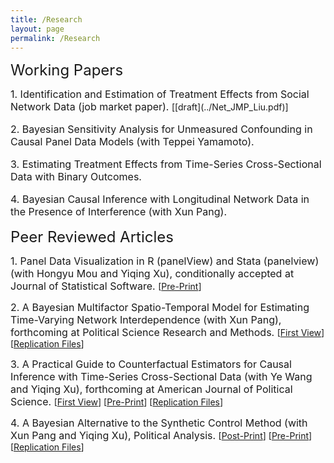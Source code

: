 ```yaml
---
title: /Research
layout: page
permalink: /Research
---
```



<font size="5">
Working Papers
</font> 

<p>
<font size="3">
1. Identification and Estimation of Treatment Effects from Social Network Data (job market paper).
</font> [[draft](../Net_JMP_Liu.pdf)]
</p>
  
<font size="3">
<p>
2. Bayesian Sensitivity Analysis for Unmeasured Confounding in Causal Panel Data Models (with Teppei Yamamoto).
</p>
</font>  

<font size="3">
<p>
3. Estimating Treatment Effects from Time-Series Cross-Sectional Data with Binary Outcomes.
</p>
</font>  

<font size="3">
<p>
4. Bayesian Causal Inference with Longitudinal Network Data in the Presence of Interference (with Xun Pang).
</p>
</font>  


<font size="5">
Peer Reviewed Articles
</font> 


<p>
<font size="3">
1. Panel Data Visualization in R (panelView) and Stata (panelview) (with Hongyu Mou and Yiqing Xu), conditionally accepted at Journal of Statistical Software.
</font> [<a href="https://papers.ssrn.com/sol3/papers.cfm?abstract_id=4202154">Pre-Print</a>] 
</p>

<p>
<font size="3">
2. A Bayesian Multifactor Spatio-Temporal Model for Estimating Time-Varying Network Interdependence (with Xun Pang), forthcoming at Political Science Research and Methods.
</font> [<a href="https://www.cambridge.org/core/journals/political-science-research-and-methods/article/abs/bayesian-multifactor-spatiotemporal-model-for-estimating-timevarying-network-interdependence/4BA3382FCC76830D7918E51678DDC1DE">First View</a>] [<a href="https://dataverse.harvard.edu/dataset.xhtml?persistentId=doi:10.7910/DVN/B5RVWB">Replication Files</a>]
</p>

<p>
<font size="3">
3. A Practical Guide to Counterfactual Estimators for Causal Inference with Time-Series Cross-Sectional Data (with Ye Wang and Yiqing Xu), forthcoming at American Journal of Political Science.
</font> [<a href="https://onlinelibrary.wiley.com/doi/full/10.1111/ajps.12723">First View</a>] [<a href="https://papers.ssrn.com/sol3/papers.cfm?abstract_id=3555463">Pre-Print</a>] [<a href="https://dataverse.harvard.edu/dataset.xhtml?persistentId=doi:10.7910/DVN/ZVC9W5">Replication Files</a>]
</p>

<p>
<font size="3">
4. A Bayesian Alternative to the Synthetic Control Method (with Xun Pang and Yiqing Xu), Political Analysis.
</font> [<a href="https://www.cambridge.org/core/journals/political-analysis/article/bayesian-alternative-to-synthetic-control-for-comparative-case-studies/C23BD67E4BBBB8C88ADAEAE169696A45">Post-Print</a>] [<a href="https://papers.ssrn.com/sol3/papers.cfm?abstract_id=3649226">Pre-Print</a>] [<a href="https://dataverse.harvard.edu/dataset.xhtml?persistentId=doi:10.7910/DVN/B6SWA1">Replication Files</a>]
</p>


